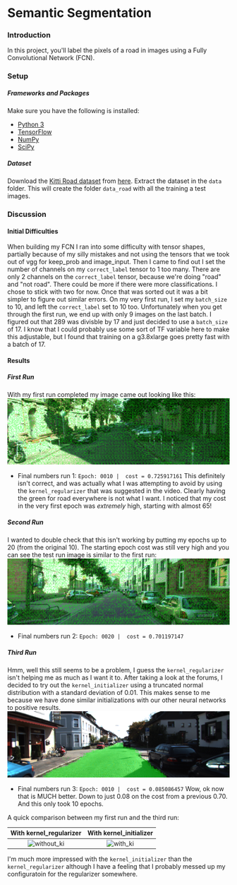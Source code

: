 # Semantic Segmentation
### Introduction
In this project, you'll label the pixels of a road in images using a Fully Convolutional Network (FCN).

### Setup
##### Frameworks and Packages
Make sure you have the following is installed:
 - [Python 3](https://www.python.org/)
 - [TensorFlow](https://www.tensorflow.org/)
 - [NumPy](http://www.numpy.org/)
 - [SciPy](https://www.scipy.org/)
##### Dataset
Download the [Kitti Road dataset](http://www.cvlibs.net/datasets/kitti/eval_road.php) from [here](http://www.cvlibs.net/download.php?file=data_road.zip).  Extract the dataset in the `data` folder.  This will create the folder `data_road` with all the training a test images.

### Discussion
#### Initial Difficulties
When building my FCN I ran into some difficulty with tensor shapes, partially because of my silly mistakes and not using the tensors that we took out of vgg for keep_prob and image_input. Then I came to find out I set the number of channels on my `correct_label` tensor to 1 too many. There are only 2 channels on the `correct_label` tensor, because we're doing "road" and "not road". There could be more if there were more classifications. I chose to stick with two for now. Once that was sorted out it was a bit simpler to figure out similar errors. On my very first run, I set my `batch_size` to 10, and left the `correct_label` set to 10 too. Unfortunately when you get through the first run, we end up with only 9 images on the last batch. I figured out that 289 was divisble by 17 and just decided to use a `batch_size` of 17. I know that I could probably use some sort of TF variable here to make this adjustable, but I found that training on a g3.8xlarge goes pretty fast with a batch of 17.
#### Results
##### First Run
With my first run completed my image came out looking like this:
<img src="uu_000098.png" alt="ex_1" height="150">
* Final numbers run 1: `Epoch: 0010 |  cost = 0.725917161`
This definitely isn't correct, and was actually what I was attempting to avoid by using the `kernel_regularizer` that was suggested in the video. Clearly having the green for road everywhere is not what I want. I noticed that my cost in the very first epoch was _extremely_ high, starting with almost 65!
##### Second Run
I wanted to double check that this isn't working by putting my epochs up to 20 (from the original 10). The starting epoch cost was still very high and you can see the test run image is similar to the first run: 
<img src="uu_000003.png" alt="ex_1" height="150">
* Final numbers run 2: `Epoch: 0020 |  cost = 0.701197147`
##### Third Run
Hmm, well this still seems to be a problem, I guess the `kernel_regularizer` isn't helping me as much as I want it to. After taking a look at the forums, I decided to try out the `kernel_initializer` using a truncated normal distribution with a standard deviation of 0.01. This makes sense to me because we have done similar initializations with our other neural networks to positive results.
<img src="uu_000010.png" alt="ex_1" height="150">
* Final numbers run 3: `Epoch: 0010 |  cost = 0.085086457`
Wow, ok now that is MUCH better. Down to just 0.08 on the cost from a previous 0.70. And this only took 10 epochs.

A quick comparison between my first run and the third run:

With kernel_regularizer                                              | With kernel_initializer
:-------------------------------------------------------------------:|:-------------------------------------------------------------------:
<img src="um_000098.png" alt="without_ki" height="150"/> | <img src="um_000098_initializaer.png" alt="with_ki" height="150">

I'm much more impressed with the `kernel_initializer` than the `kernel_regularizer` although I have a feeling that I probably messed up my configuratoin for the regularizer somewhere.
